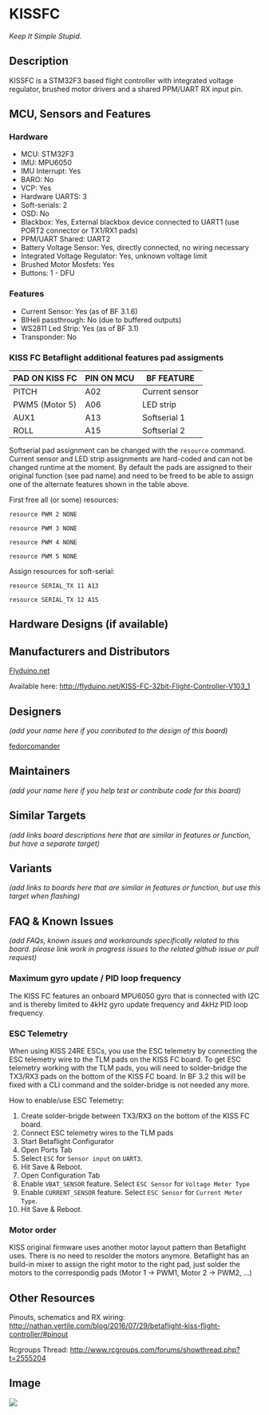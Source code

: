 # KISSFC

_Keep It Simple Stupid._

## Description

KISSFC is a STM32F3 based flight controller with integrated voltage regulator, brushed motor drivers and a shared PPM/UART RX input pin.

## MCU, Sensors and Features

### Hardware

  - MCU: STM32F3
  - IMU: MPU6050
  - IMU Interrupt: Yes
  - BARO: No
  - VCP: Yes
  - Hardware UARTS: 3
  - Soft-serials: 2
  - OSD: No
  - Blackbox: Yes, External blackbox device connected to UART1 (use PORT2 connector or TX1/RX1 pads) 
  - PPM/UART Shared: UART2
  - Battery Voltage Sensor: Yes, directly connected, no wiring necessary
  - Integrated Voltage Regulator: Yes, unknown voltage limit
  - Brushed Motor Mosfets: Yes
  - Buttons: 1 - DFU

### Features
  - Current Sensor: Yes (as of BF 3.1.6)
  - BlHeli passthrough: No (due to buffered outputs)
  - WS2811 Led Strip: Yes (as of BF 3.1)
  - Transponder: No

### KISS FC Betaflight additional features pad assigments

PAD ON KISS FC|PIN ON MCU|BF FEATURE
---|---|--------
PITCH|A02|Current sensor
PWM5 (Motor 5)|A06|LED strip
AUX1|A13|Softserial 1
ROLL|A15|Softserial 2

Softserial pad assignment can be changed with the `resource` command. Current sensor and LED strip assignments are hard-coded and can not be changed runtime at the moment.
By default the pads are assigned to their original function (see pad name) and need to be freed to be able to assign one of the alternate features shown in the table above.

First free all (or some) resources:

`resource PWM 2 NONE`

`resource PWM 3 NONE`

`resource PWM 4 NONE`

`resource PWM 5 NONE`

Assign resources for soft-serial:

`resource SERIAL_TX 11 A13`

`resource SERIAL_TX 12 A15`

## Hardware Designs (if available)

## Manufacturers and Distributors

[Flyduino.net](https://flyduino.net)

Available here: http://flyduino.net/KISS-FC-32bit-Flight-Controller-V103_1

## Designers
_(add your name here if you conributed to the design of this board)_

[fedorcomander](https://github.com/fedorcomander)

## Maintainers
_(add your name here if you help test or contribute code for this board)_

## Similar Targets
_(add links board descriptions here that are similar in features or function, but have a separate target)_

## Variants
_(add links to boards here that are similar in features or function, but use this target when flashing)_

## FAQ & Known Issues
_(add FAQs, known issues and workarounds specifically related to this board. please link work in progress issues to the related github issue or pull request)_

### Maximum gyro update / PID loop frequency
The KISS FC features an onboard MPU6050 gyro that is connected with I2C and is thereby limited to 4kHz gyro update frequency and 4kHz PID loop frequency.

### ESC Telemetry
When using KISS 24RE ESCs, you use the ESC telemetry by connecting the ESC telemetry wire to the TLM pads on the KISS FC board.
To get ESC telemetry working with the TLM pads, you will need to solder-bridge the TX3/RX3 pads on the bottom of the KISS FC board. In BF 3.2 this will be fixed with a CLI command and the solder-bridge is not needed any more.

How to enable/use ESC Telemetry:
1. Create solder-brigde between TX3/RX3 on the bottom of the KISS FC board.
2. Connect ESC telemetry wires to the TLM pads
3. Start Betaflight Configurator
4. Open Ports Tab
5. Select `ESC` for `Sensor input` on `UART3`. 
6. Hit Save & Reboot.
7. Open Configuration Tab
8. Enable `VBAT_SENSOR` feature. Select `ESC Sensor` for `Voltage Meter Type`
9. Enable `CURRENT_SENSOR` feature. Select `ESC Sensor` for `Current Meter Type`. 
10. Hit Save & Reboot. 

### Motor order
KISS original firmware uses another motor layout pattern than Betaflight uses. There is no need to resolder the motors anymore. Betaflight has an build-in mixer to assign the right motor to the right pad, just solder the motors to the correspondig pads (Motor 1 -> PWM1, Motor 2 -> PWM2, ...)

## Other Resources

Pinouts, schematics and RX wiring: http://nathan.vertile.com/blog/2016/07/29/betaflight-kiss-flight-controller/#pinout

Rcgroups Thread: http://www.rcgroups.com/forums/showthread.php?t=2555204

## Image

![](https://cdn3.volusion.com/zzpvf.kmsuu/v/vspfiles/photos/elec-fc-kiss103-4.jpg)